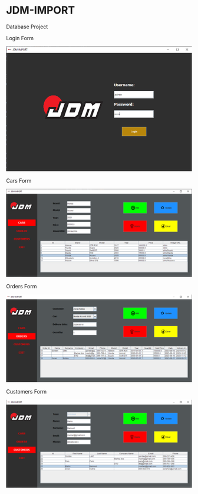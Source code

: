 # JDM-IMPORT
Database Project

Login Form

![LoginForm](https://github.com/Djed01/JDM-IMPORT/blob/main/JDM-IMPORT/src/resources/img/LoginForm.png)

Cars Form

![CarsForm](https://github.com/Djed01/JDM-IMPORT/blob/main/JDM-IMPORT/src/resources/img/CarsForm.png)

Orders Form

![OrdersForm](https://github.com/Djed01/JDM-IMPORT/blob/main/JDM-IMPORT/src/resources/img/OrdersForm.png)

Customers Form

![CustomersForm](https://github.com/Djed01/JDM-IMPORT/blob/main/JDM-IMPORT/src/resources/img/CustomersForm.png)
